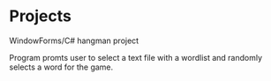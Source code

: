 # Projects
WindowForms/C# hangman project

Program promts user to select a text file with a wordlist and randomly selects a word for the game.
